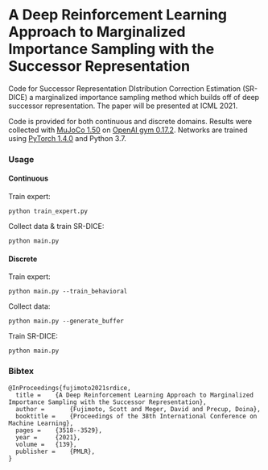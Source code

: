 # A Deep Reinforcement Learning Approach to Marginalized Importance Sampling with the Successor Representation

Code for Successor Representation DIstribution Correction Estimation (SR-DICE) a marginalized importance sampling method which builds off of deep successor representation. The paper will be presented at ICML 2021.

Code is provided for both continuous and discrete domains. Results were collected with [MuJoCo 1.50](http://www.mujoco.org/) on [OpenAI gym 0.17.2](https://github.com/openai/gym). Networks are trained using [PyTorch 1.4.0](https://github.com/pytorch/pytorch) and Python 3.7. 

### Usage

#### Continuous

Train expert:
```
python train_expert.py
```
Collect data & train SR-DICE:
```
python main.py
```

#### Discrete

Train expert:
```
python main.py --train_behavioral
```
Collect data:
```
python main.py --generate_buffer
```
Train SR-DICE:
```
python main.py
```

### Bibtex

```
@InProceedings{fujimoto2021srdice,
  title = 	 {A Deep Reinforcement Learning Approach to Marginalized Importance Sampling with the Successor Representation},
  author =       {Fujimoto, Scott and Meger, David and Precup, Doina},
  booktitle = 	 {Proceedings of the 38th International Conference on Machine Learning},
  pages = 	 {3518--3529},
  year = 	 {2021},
  volume = 	 {139},
  publisher =    {PMLR},
}
```
